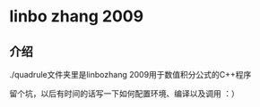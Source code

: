 # linbo zhang 2009

## 介绍

./quadrule文件夹里是linbozhang 2009用于数值积分公式的C++程序

留个坑，以后有时间的话写一下如何配置环境、编译以及调用 ：）